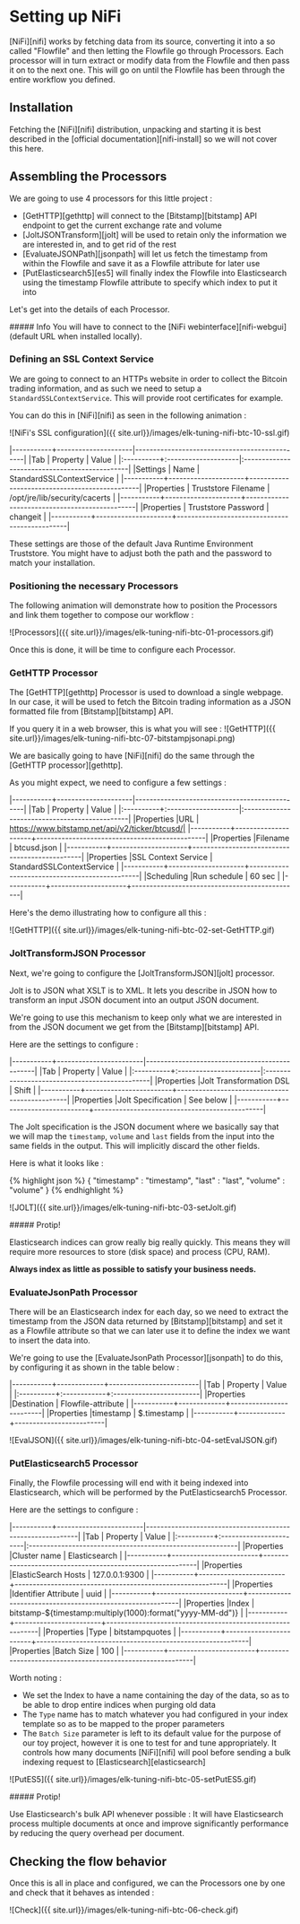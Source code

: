 # Setting up NiFi

[NiFi][nifi] works by fetching data from its source, converting it into a so called
"Flowfile" and then letting the Flowfile go through Processors. Each processor
will in turn extract or modify data from the Flowfile and then pass it on to
the next one.  This will go on until the Flowfile has been through the entire
workflow you defined.

## Installation

Fetching the [NiFi][nifi] distribution, unpacking and starting it is best
described in the [official documentation][nifi-install] so we will not cover
this here.

## Assembling the Processors

We are going to use 4 processors for this little project :

* [GetHTTP][gethttp] will connect to the [Bitstamp][bitstamp] API endpoint to get the
  current exchange rate and volume
* [JoltJSONTransform][jolt] will be used to retain only the information we are
  interested in, and to get rid of the rest
* [EvaluateJSONPath][jsonpath] will let us fetch the timestamp from within the Flowfile
  and save it as a Flowfile attribute for later use
* [PutElasticsearch5][es5] will finally index the Flowfile into Elasticsearch using
  the timestamp Flowfile attribute to specify which index to put it into

Let's get into the details of each Processor.

<div class="note info">
##### Info
You will have to connect to the [NiFi webinterface][nifi-webgui] (default URL
when installed locally).
</div>

[nifi-webgui]: http://localhost:8080/nifi

### Defining an SSL Context Service

We are going to connect to an HTTPs website in order to collect the Bitcoin
trading information, and as such we need to setup a
`StandardSSLContextService`. This will provide root certificates for example.

You can do this in [NiFi][nifi] as seen in the following animation :

![NiFi's SSL configuration]({{ site.url}}/images/elk-tuning-nifi-btc-10-ssl.gif)

|-----------+---------------------|-----------------------------------------------|
|Tab        | Property            | Value                                         |
|:----------+:--------------------|:----------------------------------------------|
|Settings   | Name                | StandardSSLContextService                     |
|-----------+---------------------+-----------------------------------------------|
|Properties | Truststore Filename | /opt/jre/lib/security/cacerts                 |
|-----------+---------------------+-----------------------------------------------|
|Properties | Truststore Password | changeit                                      |
|-----------+---------------------+-----------------------------------------------|

These settings are those of the default Java Runtime Environment Truststore.
You might have to adjust both the path and the password to match your
installation.

### Positioning the necessary Processors

The following animation will demonstrate how to position the Processors and
link them together to compose our workflow :

![Processors]({{ site.url}}/images/elk-tuning-nifi-btc-01-processors.gif)

Once this is done, it will be time to configure each Processor.

### GetHTTP Processor

The [GetHTTP][gethttp] Processor is used to download a single webpage. In our
case, it will be used to fetch the Bitcoin trading information as a JSON
formatted file from [Bitstamp][bitstamp] API.

If you query it in a web browser, this is what you will see :
![GetHTTP]({{ site.url}}/images/elk-tuning-nifi-btc-07-bitstampjsonapi.png)

We are basically going to have [NiFi][nifi] do the same through the
[GetHTTP processor][gethttp].

As you might expect, we need to configure a few settings :

|-----------+---------------------|-----------------------------------------------|
|Tab        | Property            | Value                                         |
|:----------+:--------------------|:----------------------------------------------|
|Properties |URL                  | https://www.bitstamp.net/api/v2/ticker/btcusd/|
|-----------+---------------------+-----------------------------------------------|
|Properties |Filename             | btcusd.json                                   |
|-----------+---------------------+-----------------------------------------------|
|Properties |SSL Context Service  | StandardSSLContextService                     |
|-----------+---------------------+-----------------------------------------------|
|Scheduling |Run schedule         | 60 sec                                        |
|-----------+---------------------+-----------------------------------------------|

Here's the demo illustrating how to configure all this :

![GetHTTP]({{ site.url}}/images/elk-tuning-nifi-btc-02-set-GetHTTP.gif)

### JoltTransformJSON Processor

Next, we're going to configure the [JoltTransformJSON][jolt] processor.

Jolt is to JSON what XSLT is to XML. It lets you describe in JSON how to
transform an input JSON document into an output JSON document.

We're going to use this mechanism to keep only what we are interested in from the JSON document we get from
the [Bitstamp][bitstamp] API.

Here are the settings to configure :

|-----------+------------------------|-----------------------------------------------|
|Tab        | Property               | Value                                         |
|:----------+:-----------------------|:----------------------------------------------|
|Properties |Jolt Transformation DSL | Shift                                         |
|-----------+------------------------+-----------------------------------------------|
|Properties |Jolt Specification      | See below                                     |
|-----------+------------------------+-----------------------------------------------|

The Jolt specification is the JSON document where we basically say that
we will map the `timestamp`, `volume` and `last` fields from the input into
the same fields in the output. This will implicitly discard the other fields.

Here is what it looks like :

{% highlight json %}
{
  "timestamp" : "timestamp",
  "last" : "last",
  "volume" : "volume"
}
{% endhighlight %}


![JOLT]({{ site.url}}/images/elk-tuning-nifi-btc-03-setJolt.gif)

<div class="note protip no_toc">
##### Protip!

Elasticsearch indices can grow really big really quickly. This means they will
require more resources to store (disk space) and process (CPU, RAM).

**Always index as little as possible to satisfy your business needs.**
</div>

### EvaluateJsonPath Processor

There will be an Elasticsearch index for each day, so we need to extract the
timestamp from the JSON data returned by [Bitstamp][bitstamp] and set it as a
Flowfile attribute so that we can later use it to define the index we want to
insert the data into.

We're going to use the [EvaluateJsonPath Processor][jsonpath] to do this, by
configuring it as shown in the table below :

|-----------+-------------+-------------------------|
|Tab        | Property    | Value                   |
|:----------+:------------+:------------------------|
|Properties |Destination  | Flowfile-attribute      |
|-----------+-------------+-------------------------|
|Properties |timestamp    | $.timestamp             |
|-----------+-------------+-------------------------|

![EvalJSON]({{ site.url}}/images/elk-tuning-nifi-btc-04-setEvalJSON.gif)

### PutElasticsearch5 Processor

Finally, the Flowfile processing will end with it being indexed into
Elasticsearch, which will be performed by the PutElasticsearch5 Processor.

Here are the settings to configure :

|-----------+------------------------|-----------------------------------------------------------|
|Tab        | Property               | Value                                                     |
|:----------+:-----------------------|:----------------------------------------------------------|
|Properties |Cluster name            | Elasticsearch                                             |
|-----------+------------------------+-----------------------------------------------------------|
|Properties |ElasticSearch Hosts     | 127.0.0.1:9300                                            |
|-----------+------------------------+-----------------------------------------------------------|
|Properties |Identifier Attribute    | uuid                                                      |
|-----------+------------------------+-----------------------------------------------------------|
|Properties |Index                   | bitstamp-${timestamp:multiply(1000):format("yyyy-MM-dd")} |
|-----------+------------------------+-----------------------------------------------------------|
|Properties |Type                    | bitstampquotes                                            |
|-----------+------------------------+-----------------------------------------------------------|
|Properties |Batch Size              | 100                                                       |
|-----------+------------------------+-----------------------------------------------------------|

Worth noting : 

* We set the Index to have a name containing the day of the data, so as to be
able to drop entire indices when purging old data
* The `Type` name has to match whatever you had configured in your index
  template so as to be mapped to the proper parameters
* The `Batch Size` parameter is left to its default value for the purpose of
  our toy project, however it is one to test for and tune appropriately. It controls
  how many documents [NiFi][nifi] will pool before sending a bulk indexing request
  to [Elasticsearch][elasticsearch]

![PutES5]({{ site.url}}/images/elk-tuning-nifi-btc-05-setPutES5.gif)

<div class="note protip no_toc">
##### Protip!

Use Elasticsearch's bulk API whenever possible : It will have Elasticsearch
process multiple documents at once and improve significantly performance by
reducing the query overhead per document.
</div>


## Checking the flow behavior

Once this is all in place and configured, we can the Processors one by one and
check that it behaves as intended :

![Check]({{ site.url}}/images/elk-tuning-nifi-btc-06-check.gif)



